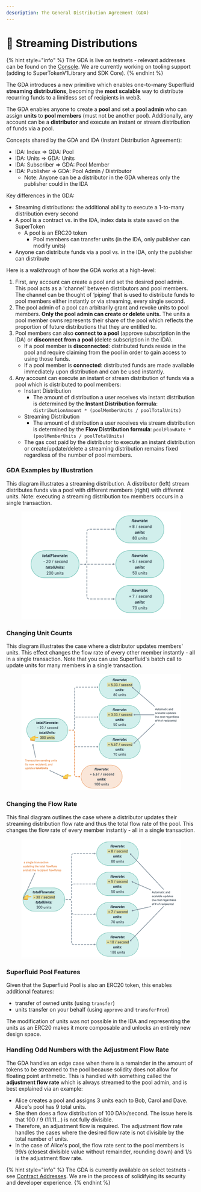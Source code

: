 ```yaml
---
description: The General Distribution Agreement (GDA)
---
```


# 🌊 Streaming Distributions

{% hint style="info" %}
The GDA is live on testnets - relevant addresses can be found on the [Console](https://console.superfluid.finance/eth-goerli/protocol). We are currently working on tooling support (adding to SuperTokenV1Library and SDK Core).
{% endhint %}

The GDA introduces a new primitive which enables one-to-many Superfluid **streaming distributions**, becoming the **most scalable** way to distribute recurring funds to a limitless set of recipients in web3.

The GDA enables anyone to create a **pool** and set a **pool admin** who can assign **units** to **pool members** (must not be another pool). Additionally, any account can be a **distributor** and execute an instant or stream distribution of funds via a pool.

Concepts shared by the GDA and IDA (Instant Distribution Agreement):

* IDA: Index => GDA: Pool
* IDA: Units => GDA: Units
* IDA: Subscriber => GDA: Pool Member
* IDA: Publisher => GDA: Pool Admin / Distributor
  * Note: Anyone can be a distributor in the GDA whereas only the publisher could in the IDA

Key differences in the GDA:

* Streaming distributions: the additional ability to execute a 1-to-many distribution every second
* A pool is a contract vs. in the IDA, index data is state saved on the SuperToken
  * A pool is an ERC20 token
    * Pool members can transfer units (in the IDA, only publisher can modify units)
* Anyone can distribute funds via a pool vs. in the IDA, only the publisher can distribute

Here is a walkthrough of how the GDA works at a high-level:

1. First, any account can create a pool and set the desired pool admin. This pool acts as a 'channel' between distributors and pool members. The channel can be thought of ‘piping’ that is used to distribute funds to pool members either instantly or via streaming, every single second.
2. The pool admin of a pool can arbitrarily grant and revoke units to pool members. **Only the pool admin can create or delete units.** The units a pool member owns represents their share of the pool which reflects the proportion of future distributions that they are entitled to.
3. Pool members can also **connect to a pool** (approve subscription in the IDA) or **disconnect from a pool** (delete subscription in the IDA).
   * If a pool member is **disconnected**: distributed funds reside in the pool and require claiming from the pool in order to gain access to using those funds.
   * If a pool member is **connected**: distributed funds are made available immediately upon distribution and can be used instantly.
4. Any account can execute an instant or stream distribution of funds via a pool which is distributed to pool members:
   * Instant Distribution
     * The amount of distribution a user receives via instant distribution is determined by the **Instant Distribution formula**: `distributionAmount * (poolMemberUnits / poolTotalUnits)`
   * Streaming Distribution
     * The amount of distribution a user receives via stream distribution is determined by the **Flow Distribution formula**: `poolFlowRate * (poolMemberUnits / poolTotalUnits)`
   * The gas cost paid by the distributor to execute an instant distribution or create/update/delete a streaming distribution remains fixed regardless of the number of pool members.

### GDA Examples by Illustration

This diagram illustrates a streaming distribution. A distributor (left) stream distributes funds via a pool with different members (right) with different units. Note: executing a streaming distribution to`n` members occurs in a single transaction.

<figure><img src="../../../.gitbook/assets/Screen Shot 2023-01-22 at 11.22.13 AM.png" alt=""><figcaption></figcaption></figure>

### Changing Unit Counts

This diagram illustrates the case where a distributor updates members' units. This effect changes the flow rate of every other member instantly - all in a single transaction. Note that you can use Superfluid's batch call to update units for many members in a single transaction.

<figure><img src="../../../.gitbook/assets/Screen Shot 2023-01-22 at 11.25.33 AM.png" alt=""><figcaption></figcaption></figure>

### Changing the Flow Rate

This final diagram outlines the case where a distributor updates their streaming distribution flow rate and thus the total flow rate of the pool. This changes the flow rate of every member instantly - all in a single transaction.

<figure><img src="../../../.gitbook/assets/Screen Shot 2023-01-22 at 11.26.18 AM.png" alt=""><figcaption></figcaption></figure>

### Superfluid Pool Features

Given that the Superfluid Pool is also an ERC20 token, this enables additional features:

* transfer of owned units (using `transfer`)
* units transfer on your behalf (using `approve` and `transferFrom`)

The modification of units was not possible in the IDA and representing the units as an ERC20 makes it more composable and unlocks an entirely new design space.

### Handling Odd Numbers with the Adjustment Flow Rate

The GDA handles an edge case when there is a remainder in the amount of tokens to be streamed to the pool because solidity does not allow for floating point arithmetic. This is handled with something called the **adjustment flow rate** which is always streamed to the pool admin, and is best explained via an example:

* Alice creates a pool and assigns 3 units each to Bob, Carol and Dave. Alice's pool has 9 total units.&#x20;
* She then does a flow distribution of 100 DAIx/second. The issue here is that 100 / 9 (11.11...) is not fully divisible.&#x20;
* Therefore, an adjustment flow is required. The adjustment flow rate handles the cases where the desired flow rate is not divisible by the total number of units.&#x20;
* In the case of Alice's pool, the flow rate sent to the pool members is 99/s (closest divisible value without remainder, rounding down) and 1/s is the adjustment flow rate.&#x20;

{% hint style="info" %}
The GDA is currently available on select testnets - see [Contract Addresses](../../../developers/networks.md). We are in the process of solidifying its security and developer experience.
{% endhint %}
